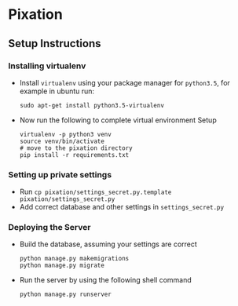 # Pixation
## Setup Instructions

### Installing virtualenv
* Install `virtualenv` using your package manager for `python3.5`, for example in ubuntu run:
    ```shell
    sudo apt-get install python3.5-virtualenv
    ```
* Now run the following to complete virtual environment Setup
    ```shell
    virtualenv -p python3 venv
    source venv/bin/activate
    # move to the pixation directory
    pip install -r requirements.txt
    ```
### Setting up private settings

* Run `cp pixation/settings_secret.py.template pixation/settings_secret.py`
* Add correct database and other settings in `settings_secret.py`

### Deploying the Server

* Build the database, assuming your settings are correct
    ```shell
    python manage.py makemigrations
    python manage.py migrate
    ```

* Run the server by using the following shell command
    ```shell
    python manage.py runserver
    ```
